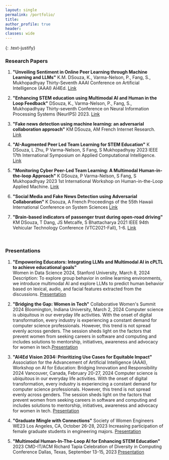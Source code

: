 ```yaml
---
layout: single
permalink: /portfolio/
title:  
author_profile: true
header:
classes: wide
---
```

{: .text-justify}

### Research Papers 
1.	**"Unveiling Sentiment in Online Peer Learning through Machine Learning and LLMs"**
K.M. DSouza, K., Varma-Nelson, P., Fang, S., Mukhopadhyay
Thirty-Seventh AAAI Conference on Artificial Intelligence (AAAI) AI4Ed. [Link](https://scholar.google.com/citations?view_op=view_citation&hl=en&user=cYCDkQIAAAAJ&sortby=pubdate&citation_for_view=cYCDkQIAAAAJ:Tyk-4Ss8FVUC)

2. **"Enhancing STEM education using Multimodal AI and Human in the Loop Feedback"**
DSouza, K., Varma-Nelson, P., Fang, S., Mukhopadhyay
Thirty-seventh Conference on Neural Information Processing Systems (NeurIPS) 2023. [Link](https://scholar.google.com/citations?view_op=view_citation&hl=en&user=cYCDkQIAAAAJ&sortby=pubdate&citation_for_view=cYCDkQIAAAAJ:zYLM7Y9cAGgC) 

3. **"Fake news detection using machine learning: an adversarial collaboration approach"**
KM DSouza, AM French
Internet Research. [Link](https://scholar.google.com/citations?view_op=view_citation&hl=en&user=cYCDkQIAAAAJ&sortby=pubdate&citation_for_view=cYCDkQIAAAAJ:2osOgNQ5qMEC)

4. **"AI-Augmented Peer Led Team Learning for STEM Education"**
K DSouza, L Zhu, P Varma-Nelson, S Fang, S Mukhopadhyay
2023 IEEE 17th International Symposium on Applied Computational Intelligence. [Link](https://ieeexplore.ieee.org/abstract/document/10158609)

5. **"Monitoring Cyber Peer-Led Team Learning: A Multimodal Human-in-the-loop Approach"**
K DSouza, P Varma-Nelson, S Fang, S Mukhopadhyay
2023 1st International Workshop on Human-in-the-Loop Applied Machine. [Link](https://scholar.google.com/citations?view_op=view_citation&hl=en&user=cYCDkQIAAAAJ&sortby=pubdate&citation_for_view=cYCDkQIAAAAJ:UeHWp8X0CEIC)

6. **"Social Media and Fake News Detection using Adversarial Collaboration"**
K Dsouza, A French
Proceedings of the 55th Hawaii International Conference on System Sciences
[Link](https://scholar.google.com/citations?view_op=view_citation&hl=en&user=cYCDkQIAAAAJ&sortby=pubdate&citation_for_view=cYCDkQIAAAAJ:d1gkVwhDpl0C)

7. **"Brain-based indicators of passenger trust during open-road driving"**
KM DSouza, T Dang, JS Metcalfe, S Bhattacharya
2021 IEEE 94th Vehicular Technology Conference (VTC2021-Fall), 1-6. [Link](https://scholar.google.com/citations?view_op=view_citation&hl=en&user=cYCDkQIAAAAJ&sortby=pubdate&citation_for_view=cYCDkQIAAAAJ:u-x6o8ySG0sC)

&nbsp;
&nbsp;
### Presentations 
1.	**"Empowering Educators: Integrating LLMs and Multimodal AI in cPLTL to achieve educational goals"**  
Women in Data Science 2024, Stanford University, March 8, 2024
Description: To explore group behavior in online learning environments, we introduce multimodal AI and explore LLMs to predict human behavior based on lexical, audio, and facial features extracted from the discussions. [Presentation](https://www.widsworldwide.org/events/event/wids-stanford-2024/)

2. **"Bridging the Gap: Women in Tech"**
Collaborative Women's Summit 2024
Bloomington, Indiana University, March 2, 2024
Computer science is ubiquitous in our everyday life activities. With the onset of digital transformation, every industry is experiencing a constant demand for computer science professionals. However, this trend is not spread evenly across genders. The session sheds light on the factors that prevent women from seeking careers in software and computing and includes solutions to mentorship, initiatives, awareness and advocacy for women in tech.[Presentation]()

3. **"AI4Ed Vision 2034: Prioritizing Use Cases for Equitable Impact"**
Association for the Advancement of Artificial Intelligence (AAAI), Workshop on AI for Education: Bridging Innovation and Responsibility 2024
Vancouver, Canada, February 20-27, 2024
Computer science is ubiquitous in our everyday life activities. With the onset of digital transformation, every industry is experiencing a constant demand for computer science professionals. However, this trend is not spread evenly across genders. The session sheds light on the factors that prevent women from seeking careers in software and computing and includes solutions to mentorship, initiatives, awareness and advocacy for women in tech.
[Presentation](https://ai4ed.cc/aaai2024day1/)

4. **"Graduate Mingle with Connections"**
Society of Women Engineers WE23
Los Angeles, CA, October 26-28, 2023
Increasing participation of female graduate students in engineering majors.
[Presentation](https://we23.swe.org/)

5. **"Multimodal Human-In-The-Loop AI for Enhancing STEM Education"**
2023 CMD-IT/ACM Richard Tapia Celebration of Diversity in Computing Conference Dallas, Texas, September 13-15, 2023 [Presentation](https://tapiaconference.cmd-it.org/)

